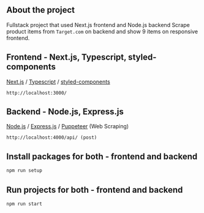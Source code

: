 ## About the project
Fullstack project that used Next.js frontend and Node.js backend
Scrape product items from `Target.com` on backend and show 9 items on responsive frontend.

## Frontend - Next.js, Typescript, styled-components
[Next.js](https://nextjs.org/) / [Typescript](https://typescriptlang.org/) / [styled-components](https://styled-components.com/)

`http://localhost:3000/`

## Backend - Node.js, Express.js
[Node.js](https://nodejs.org/) / [Express.js](https://expressjs.com/) / [Puppeteer](https://pptr.dev/) (Web Scraping)

`http://localhost:4000/api/ (post)`

## Install packages for both - frontend and backend

```bash
npm run setup
```

## Run projects for both - frontend and backend

```bash
npm run start
```
